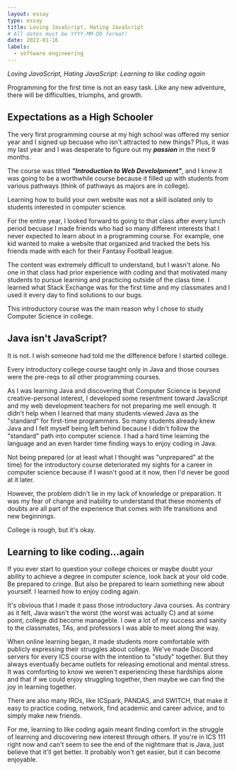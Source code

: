 ```yaml
---
layout: essay
type: essay
title: Loving JavaScript, Hating JavaScript
# All dates must be YYYY-MM-DD format!
date: 2022-01-16
labels:
  - software engineering
---
```


*Loving JavaScript, Hating JavaScript: Learning to like coding again*

Programming for the first time is not an easy task. Like any new adventure, there will be difficulties, triumphs, and growth.

## Expectations as a High Schooler

The very first programming course at my high school was offered my senior year and I signed up becuase who isn't attracted to new things? Plus, it was my last year and I was desperate to figure out my ***passion*** in the next 9 months.

The course was titled ***"Introduction to Web Develolpment"***, and I knew it was going to be a worthwhile course because it filled up with students from various pathways (think of pathways as majors are in college).

Learning how to build your own website was not a skill isolated only to students interested in computer science.

For the entire year, I looked forward to going to that class after every lunch period becuase I made friends who had so many different interests that I never expected to learn about in a programming course. For example, one kid wanted to make a website that organized and tracked the bets his friends made with each for their Fantasy Football league.

The content was extremely difficult to understand, but I wasn't alone. No one in that class had prior experience with coding and that motivated many students to pursue learning and practicing outside of the class time. I learned what Stack Exchange was for the first time and my classmates and I used it every day to find solutions to our bugs.

This introductory course was the main reason why I chose to study Computer Science in college.

## Java isn't JavaScript?

It is not. I wish someone had told me the difference before I started college.

Every introductory college course taught only in Java and those courses were the pre-reqs to all other programming courses.

As I was learning Java and discovering that Computer Science is beyond creative-personal interest, I developed some resentment toward JavaScript and my web development teachers for not preparing me well enough. It didn't help when I learned that many students viewed Java as the "standard" for first-time programmers. So many students already knew Java and I felt myself being left behind because I didn't follow the "standard" path into computer science. I had a hard time learning the language and an even harder time finding ways to enjoy coding in Java.

Not being prepared (or at least what I thought was "unprepared" at the time) for the introductory course deteriorated my sights for a career in computer science because if I wasn't good at it now, then I'd never be good at it later.

However, the problem didn't lie in my lack of knowledge or preparation. It was my fear of change and inability to understand that these moments of doubts are all part of the experience that comes with life transitions and new beginnings.

College is rough, but it's okay.

## Learning to like coding...again

If you ever start to question your college choices or maybe doubt your ability to achieve a degree in computer science, look back at your old code. Be prepared to cringe. But also be prepared to learn something new about yourself. I learned how to enjoy coding again.

It's obvious that I made it pass those introductory Java courses. As contrary as it felt, Java wasn't the worst (the worst was actually C) and at some point, college did become manageble. I owe a lot of my success and sanity to the classmates, TAs, and professors I was able to meet along the way. 

When online learning began, it made students more comfortable with publicly expressing their struggles about college. We've made Discord servers for every ICS course with the intention to "study" together. But they always eventually became outlets for releasing emotional and mental stress. It was comforting to know we weren't experiencing these hardships alone and that if we could enjoy struggling together, then maybe we can find the joy in learning together. 

There are also many IROs, like ICSpark, PANDAS, and SWITCH, that make it easy to practice coding, network, find academic and career advice, and to simply make new friends.

For me, learning to like coding again meant finding comfort in the struggle of learning and discovering new interest through others. If you're in ICS 111 right now and can't seem to see the end of the nightmare that is Java, just believe that it'll get better. It probably won't get easier, but it can become enjoyable.
